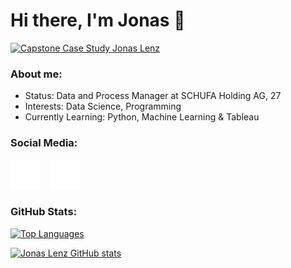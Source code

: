 # Hi there, I'm Jonas 👋

[![Capstone Case Study Jonas Lenz](https://img.shields.io/static/v1?label=&message=My_Latest_Project&color=blue&style=for-the-badge&logo=Github)](https://jonas-ln.github.io/Case-Study-Cyclistic-Jonas-L/)

### About me:
+ Status: Data and Process Manager at SCHUFA Holding AG, 27
+ Interests: Data Science, Programming
+ Currently Learning: Python, Machine Learning & Tableau


### Social Media:

[![website](./twitter-dark.svg)](https://twitter.com/Jonas97Le#gh-dark-mode-only)
&nbsp;&nbsp;
[![website](./linkedin-dark.svg)](https://linkedin.com/in/jonas-lenz-467080210/#gh-dark-mode-only)

### GitHub Stats:

[![Top Languages](https://github-readme-stats.vercel.app/api/top-langs/?username=Jonas-Ln&layout=compact&theme=radical)](https://github.com/Jonas-Ln/github-readme-stats)


[![Jonas Lenz GitHub stats](https://github-readme-stats.vercel.app/api?username=Jonas-Ln&show_icons=true&theme=radical)](https://github.com/Jonas-Ln/github-readme-stats)

